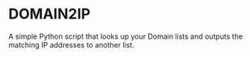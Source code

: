 # DOMAIN2IP
A simple Python script that looks up your Domain lists and outputs the matching IP addresses to another list.
